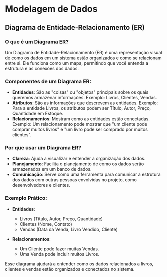 # Modelagem de Dados

## Diagrama de Entidade-Relacionamento (ER)

### O que é um Diagrama ER?

Um Diagrama de Entidade-Relacionamento (ER) é uma representação visual de como os dados em um sistema estão organizados e como se relacionam entre si. Ele funciona como um mapa, permitindo que você entenda a estrutura e as conexões dos dados.

### Componentes de um Diagrama ER:

- **Entidades**: São as "coisas" ou "objetos" principais sobre os quais queremos armazenar informações. Exemplo: Livros, Clientes, Vendas.
- **Atributos**: São as informações que descrevem as entidades. Exemplo: Para a entidade Livros, os atributos podem ser Título, Autor, Preço, Quantidade em Estoque.
- **Relacionamentos**: Mostram como as entidades estão conectadas. Exemplo: Um relacionamento pode mostrar que "um cliente pode comprar muitos livros" e "um livro pode ser comprado por muitos clientes".

### Por que usar um Diagrama ER?

- **Clareza**: Ajuda a visualizar e entender a organização dos dados.
- **Planejamento**: Facilita o planejamento de como os dados serão armazenados em um banco de dados.
- **Comunicação**: Serve como uma ferramenta para comunicar a estrutura dos dados com outras pessoas envolvidas no projeto, como desenvolvedores e clientes.

### Exemplo Prático:

- **Entidades**: 
  - Livros (Título, Autor, Preço, Quantidade)
  - Clientes (Nome, Contato)
  - Vendas (Data da Venda, Livro Vendido, Cliente)

- **Relacionamentos**: 
  - Um Cliente pode fazer muitas Vendas.
  - Uma Venda pode incluir muitos Livros.

Esse diagrama ajudará a entender como os dados relacionados a livros, clientes e vendas estão organizados e conectados no sistema.
